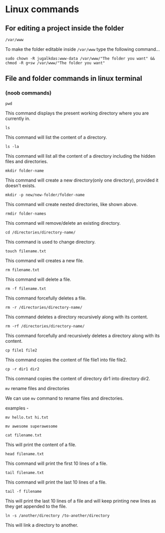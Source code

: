 # Linux commands

## For editing a project inside the folder
```/var/www```


To make the folder editable inside ```/var/www``` type the following command...

```sudo chown -R jugalkdas:www-data /var/www/"The folder you want" && chmod -R g+sw /var/www/"The folder you want"```

## File and folder commands in linux terminal

### (noob commands)

```pwd```

This command displays the present working directory where you are currently in.

```ls```

This command will list the content of a directory.

```ls -la```

This command will list all the content of a directory including the hidden files and directories.

```mkdir folder-name```

This command will create a new directory(only one directory), provided it doesn't exists.

```mkdir -p new/new-folder/folder-name```

This command will create nested directories, like shown above.

```rmdir folder-names```

This command will remove/delete an existing directory.

```cd /directories/directory-name/```

This command is used to change directory.

```touch filename.txt```

This command will creates a new file.

```rm filename.txt```

This command will delete a file.

```rm -f filename.txt```

This command forcefully deletes a file.

```rm -r /directories/directory-name/```

This command deletes a directory recursively along with its content.

```rm -rf /directories/directory-name/```

This command forcefully and recursively deletes a directory along with its content.

```cp file1 file2```

This command copies the content of file file1 into file file2.

```cp -r dir1 dir2```

This command copies the content of directory dir1 into directory dir2.

```mv``` rename files and directories

We can use ```mv``` command to rename files and directories.

examples -

```mv hello.txt hi.txt```

```mv awesome superawesome```



```cat filename.txt```

This will print the content of a file.

```head filename.txt```

This command will print the first 10 lines of a file.

```tail filename.txt```

This command will print the last 10 lines of a file.

```tail -f filename```

This will print the last 10 lines of a file and will keep printing new lines as they get appended to the file.

```ln -s /another/directory /to-another/directory```

This will link a directory to another.
